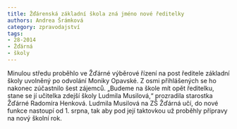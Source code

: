 ```yaml
---
title: Žďárenská základní škola zná jméno nové ředitelky
authors: Andrea Šrámková
category: zpravodajství
tags: 
- 28-2014
- Žďárná
- školy 
---
```

Minulou středu proběhlo ve Žďárné výběrové řízení na post ředitele základní školy uvolněný po odvolání Moniky Opavské. Z osmi přihlášených se ho nakonec zúčastnilo šest zájemců. „Budeme na škole mít opět ředitelku, stane se jí učitelka zdejší školy Ludmila Musilová,“ prozradila starostka Žďárné Radomíra Henková. Ludmila Musilová na ZŠ Žďárná učí, do nové funkce nastoupí od 1. srpna, tak aby pod její taktovkou už proběhly přípravy na nový školní rok.
